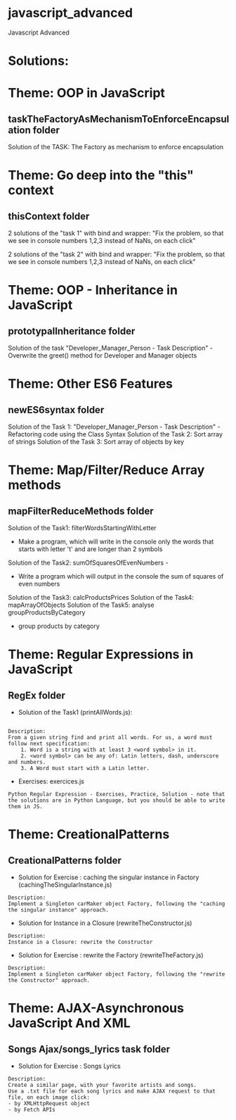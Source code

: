 # javascript_advanced
Javascript Advanced

# Solutions:

# Theme: OOP in JavaScript
## taskTheFactoryAsMechanismToEnforceEncapsulation folder
Solution of the TASK: The Factory as mechanism to enforce encapsulation

# Theme: Go deep into the "this" context
## thisContext folder
2 solutions of the "task 1" with bind and wrapper: "Fix the problem, so that we see in console numbers 1,2,3 instead of NaNs, on each click"

2 solutions of the "task 2" with bind and wrapper: "Fix the problem, so that we see in console numbers 1,2,3 instead of NaNs, on each click"

# Theme: OOP - Inheritance in JavaScript
## prototypalInheritance folder
Solution of the task "Developer_Manager_Person - Task Description" - Overwrite the greet() method for Developer and Manager objects

# Theme: Other ES6 Features
## newES6syntax folder
Solution of the Task 1: "Developer_Manager_Person - Task Description" - Refactoring code using the Class Syntax
Solution of the Task 2: Sort array of strings
Solution of the Task 3: Sort array of objects by key

# Theme: Map/Filter/Reduce Array methods
## mapFilterReduceMethods folder
Solution of the Task1: filterWordsStartingWithLetter 
- Make a program, which will write in the console only the words that starts with letter 't' and are longer than 2 symbols

Solution of the Task2: sumOfSquaresOfEvenNumbers -
- Write a program which will output in the console the sum of squares of even numbers

Solution of the Task3: calcProductsPrices
Solution of the Task4: mapArrayOfObjects
Solution of the Task5: analyse groupProductsByCategory 
- group products by category

# Theme: Regular Expressions in JavaScript
## RegEx folder

- Solution of the Task1 (printAllWords.js):
```

Description:
From a given string find and print all words. For us, a word must follow next specification:
    1. Word is a string with at least 3 <word symbol> in it.
    2. <word symbol> can be any of: Latin letters, dash, underscore and numbers.
    3. A Word must start with a Latin letter.
```
- Exercises: exercices.js
```
Python Regular Expression - Exercises, Practice, Solution - note that the solutions are in Python Language, but you should be able to write them in JS.
```

# Theme: CreationalPatterns
## CreationalPatterns folder
- Solution for Exercise : caching the singular instance in Factory
(cachingTheSingularInstance.js)
```
Description:
Implement a Singleton carMaker object Factory, following the "caching the singular instance" approach.
```

- Solution for Instance in a Closure
(rewriteTheConstructor.js)
```
Description:
Instance in a Closure: rewrite the Constructor
```

- Solution for Exercise : rewrite the Factory
(rewriteTheFactory.js)
```
Description:
Implement a Singleton carMaker object Factory, following the "rewrite the Constructor" approach.
```

# Theme: AJAX-Asynchronous JavaScript And XML
## Songs Ajax/songs_lyrics task folder

- Solution for Exercise : Songs Lyrics
```
Description:
Create a similar page, with your favorite artists and songs.
Use a .txt file for each song lyrics and make AJAX request to that file, on each image click:
- by XMLHttpRequest object
- by Fetch APIs
```
